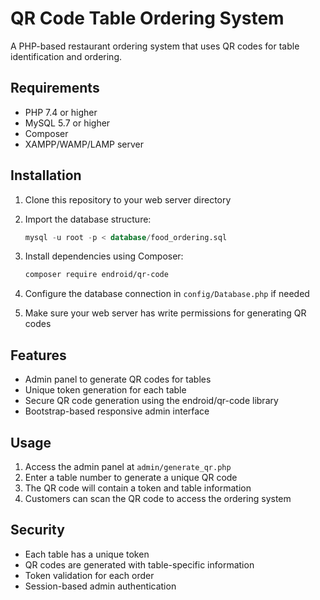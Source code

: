 # QR Code Table Ordering System

A PHP-based restaurant ordering system that uses QR codes for table identification and ordering.

## Requirements

- PHP 7.4 or higher
- MySQL 5.7 or higher
- Composer
- XAMPP/WAMP/LAMP server

## Installation

1. Clone this repository to your web server directory
2. Import the database structure:
   ```sql
   mysql -u root -p < database/food_ordering.sql
   ```

3. Install dependencies using Composer:
   ```bash
   composer require endroid/qr-code
   ```

4. Configure the database connection in `config/Database.php` if needed

5. Make sure your web server has write permissions for generating QR codes

## Features

- Admin panel to generate QR codes for tables
- Unique token generation for each table
- Secure QR code generation using the endroid/qr-code library
- Bootstrap-based responsive admin interface

## Usage

1. Access the admin panel at `admin/generate_qr.php`
2. Enter a table number to generate a unique QR code
3. The QR code will contain a token and table information
4. Customers can scan the QR code to access the ordering system

## Security

- Each table has a unique token
- QR codes are generated with table-specific information
- Token validation for each order
- Session-based admin authentication 